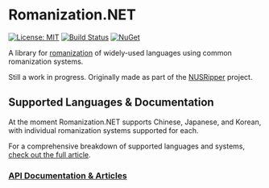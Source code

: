 # Romanization.NET
[![License: MIT](https://img.shields.io/badge/License-MIT-blue.svg)](https://opensource.org/licenses/MIT)
[![Build Status](https://api.travis-ci.org/zedseven/Romanization.NET.svg?branch=main)](https://travis-ci.org/zedseven/Romanization.NET)
[![NuGet](https://img.shields.io/nuget/v/Romanization.NET.svg)](https://www.nuget.org/packages/Romanization.NET/)

A library for [romanization](https://en.wikipedia.org/wiki/Romanization) of widely-used languages using common romanization systems.

Still a work in progress. Originally made as part of the [NUSRipper](https://github.com/zedseven/NusRipper) project.

## Supported Languages & Documentation
At the moment Romanization.NET supports Chinese, Japanese, and Korean, with individual romanization systems supported for each.

For a comprehensive breakdown of supported languages and systems, [check out the full article](https://zedseven.github.io/Romanization.NET/articles/supported).

### [API Documentation & Articles](https://zedseven.github.io/Romanization.NET/)
